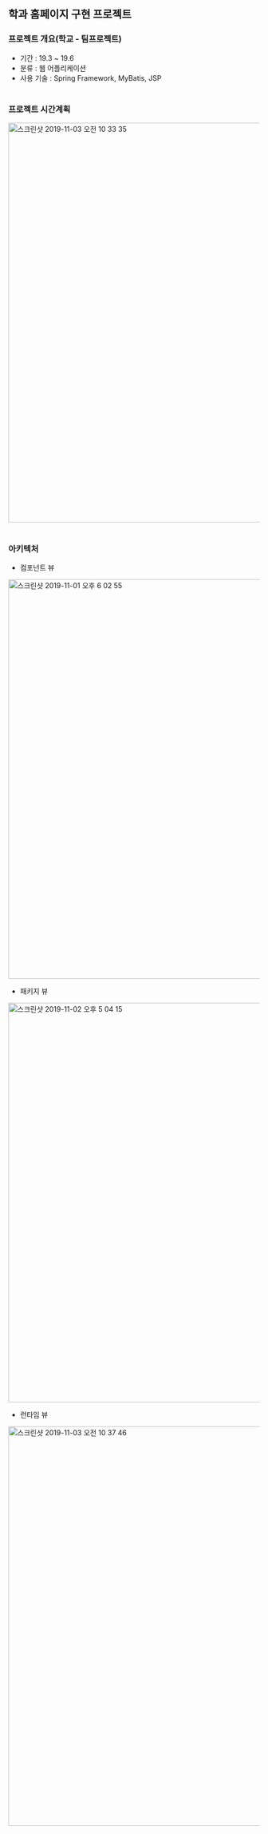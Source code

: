 
<h2 id="2">  학과 홈페이지 구현 프로젝트 </h2>

### 프로젝트 개요(학교 - 팀프로젝트)
- 기간 : 19.3 ~ 19.6
- 분류 : 웹 어플리케이션
- 사용 기술 : Spring Framework, MyBatis, JSP 
<br><br>

### 프로젝트 시간계획
<img width="800" alt="스크린샷 2019-11-03 오전 10 33 35" src="https://user-images.githubusercontent.com/55579896/68079019-7f083480-fe25-11e9-9e5d-1814d9e5ee67.png">
<br><br>

### 아키텍처
 * 컴포넌트 뷰
<img width="800" alt="스크린샷 2019-11-01 오후 6 02 55" src="https://user-images.githubusercontent.com/55579896/68014074-ed3be280-fcd1-11e9-9155-7a3ea568bfe3.png">
<br>

 *  패키지 뷰
<img width="800" alt="스크린샷 2019-11-02 오후 5 04 15" src="https://user-images.githubusercontent.com/55579896/68067997-fccf3000-fd92-11e9-8347-c2a7d4cf16a3.png">

 *  런타임 뷰
<img width="800" alt="스크린샷 2019-11-03 오전 10 37 46" src="https://user-images.githubusercontent.com/55579896/68079047-140b2d80-fe26-11e9-9ebe-5462bea0c5c9.png">


<br><br>  
